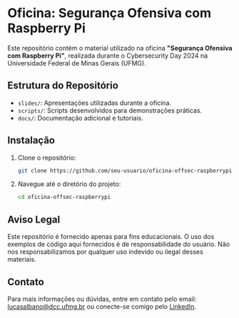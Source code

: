 # Oficina: Segurança Ofensiva com Raspberry Pi

Este repositório contém o material utilizado na oficina **"Segurança Ofensiva com Raspberry Pi"**, realizada durante o Cybersecurity Day 2024 na Universidade Federal de Minas Gerais (UFMG).

## Estrutura do Repositório
- `slides/`: Apresentações utilizadas durante a oficina.
- `scripts/`: Scripts desenvolvidos para demonstrações práticas.
- `docs/`: Documentação adicional e tutoriais.

## Instalação
1. Clone o repositório:
    ```bash
    git clone https://github.com/seu-usuario/oficina-offsec-raspberrypi.git
    ```
2. Navegue até o diretório do projeto:
    ```bash
    cd oficina-offsec-raspberrypi
    ```
## Aviso Legal
Este repositório é fornecido apenas para fins educacionais. O uso dos exemplos de código aqui fornecidos é de responsabilidade do usuário. Não nos responsabilizamos por qualquer uso indevido ou ilegal desses materiais.

## Contato
Para mais informações ou dúvidas, entre em contato pelo email: [lucasalbano@dcc.ufmg.br](mailto:lucasalbano@dcc.ufmg.br) ou conecte-se comigo pelo [LinkedIn](https://www.linkedin.com/in/lucasaoc/).